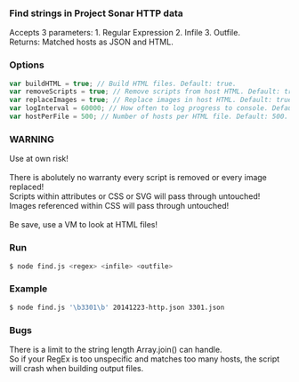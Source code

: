 ### Find strings in Project Sonar HTTP data ###

Accepts 3 parameters: 1. Regular Expression 2. Infile 3. Outfile.<br>
Returns: Matched hosts as JSON and HTML.

### Options ###

```js
var buildHTML = true; // Build HTML files. Default: true.
var removeScripts = true; // Remove scripts from host HTML. Default: true.
var replaceImages = true; // Replace images in host HTML. Default: true.
var logInterval = 60000; // How often to log progress to console. Default: 60000.
var hostPerFile = 500; // Number of hosts per HTML file. Default: 500.
```

### WARNING ###

Use at own risk!<br>
<br>
There is abolutely no warranty every script is removed or every image replaced!<br>
Scripts within attributes or CSS or SVG will pass through untouched!<br>
Images referenced within CSS will pass through untouched!<br>
<br>
Be save, use a VM to look at HTML files!

### Run ###

```bash
$ node find.js <regex> <infile> <outfile>
```

### Example ###

```bash
$ node find.js '\b3301\b' 20141223-http.json 3301.json
```

### Bugs ###

There is a limit to the string length Array.join() can handle.<br>
So if your RegEx is too unspecific and matches too many hosts, the script will crash when building output files.